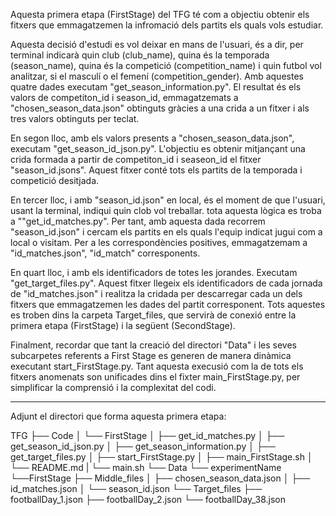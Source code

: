 Aquesta primera etapa (FirstStage) del TFG té com a objectiu obtenir els fitxers que emmagatzemen la infromació dels partits els quals vols estudiar.

Aquesta decisió d'estudi es vol deixar en mans de l'usuari, és a dir, per terminal indicarà quin club (club_name), quina és la temporada (season_name), quina és la competició (competition_name) i quin futbol vol analitzar, si el masculí o el femení (competition_gender). Amb aquestes quatre dades executam "get_season_information.py". El resultat és els valors de competiton_id i season_id, emmagatzemats a "chosen_season_data.json" obtinguts gràcies a una crida a un fitxer i als tres valors obtinguts per teclat. 

En segon lloc, amb els valors presents a "chosen_season_data.json", executam "get_season_id_json.py". L'objectiu es obtenir mitjançant una crida formada a partir de competiton_id i seaseon_id el fitxer "season_id.jsons". Aquest fitxer conté tots els partits de la temporada i competició desitjada.

En tercer lloc, i amb "season_id.json" en local,  és el moment de que l'usuari, usant la terminal, indiqui quin clob vol treballar. tota aquesta lògica es troba a ""get_id_matches.py". Per tant, amb aquesta dada recorrem "season_id.json" i cercam els partits en els quals l'equip indicat jugui com a local o visitam. Per a les correspondències positives, emmagatzemam a "id_matches.json", "id_match" corresponents.

En quart lloc, i amb els identificadors de totes les jorandes. Executam "get_target_files.py". Aquest fitxer llegeix els identificadors de cada jornada de "id_matches.json" i realitza la cridada per descarregar cada un dels fitxers que emmagatzemen les dades del partit corresponent. Tots aquestes es troben dins la carpeta Target_files, que servirà de conexió entre la primera etapa (FirstStage) i la següent (SecondStage). 

Finalment, recordar que tant la creació del directori "Data" i les seves subcarpetes referents a First Stage es generen de manera dinàmica executant start_FirstStage.py. Tant aquesta execusió com la de tots els fitxers anomenats son unificades dins el fixter main_FirstStage.py, per simplificar la comprensió i la complexitat del codi.

******************************************************************************************************************************************

Adjunt el directori que forma aquesta primera etapa:

TFG
├── Code
│   └── FirstStage
│       ├── get_id_matches.py
│       ├── get_season_id_json.py
│       ├── get_season_information.py
│       ├── get_target_files.py
│       ├── start_FirstStage.py
│       ├── main_FirstStage.sh
│       └── README.md
|   └── main.sh
└── Data
    └── experimentName
        └──FirstStage
            ├── Middle_files
            │   ├── chosen_season_data.json
            │   ├── id_matches.json
            │   └── season_id.json
            └── Target_files
                ├── footballDay_1.json
                ├── footballDay_2.json
                └── footballDay_38.json

